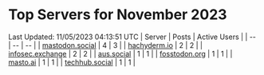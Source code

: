# Top Servers for November 2023
Last Updated: 11/05/2023 04:13:51 UTC
| Server | Posts | Active Users |
| -- | -- | -- |
| [mastodon.social](https://mastodon.social/tags/PowerShell) | 4 | 3 |
| [hachyderm.io](https://hachyderm.io/tags/PowerShell) | 2 | 2 |
| [infosec.exchange](https://infosec.exchange/tags/PowerShell) | 2 | 2 |
| [aus.social](https://aus.social/tags/PowerShell) | 1 | 1 |
| [fosstodon.org](https://fosstodon.org/tags/PowerShell) | 1 | 1 |
| [masto.ai](https://masto.ai/tags/PowerShell) | 1 | 1 |
| [techhub.social](https://techhub.social/tags/PowerShell) | 1 | 1 |
